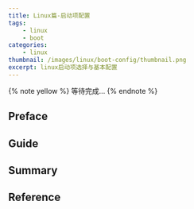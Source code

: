 ```yaml
---
title: Linux篇-启动项配置
tags: 
    - linux
    - boot
categories: 
    - linux
thumbnail: /images/linux/boot-config/thumbnail.png
excerpt: linux启动项选择与基本配置
---
```


{% note yellow %}
等待完成...
{% endnote %}

## Preface

## Guide

## Summary

## Reference

